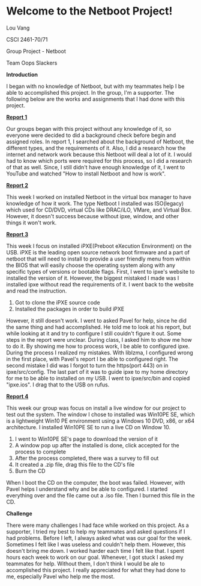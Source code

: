 # Welcome to the Netboot Project!

Lou Vang

CSCI 2461-70/71

Group Project - Netboot

Team Oops Slackers

**Introduction**

I began with no knowledge of Netboot, but with my teammates help I be able to
accomplished this project. In the group, I'm a supporter. The following below
are the works and assignments that I had done with this project.

**[Report 1](https://github.com/LouVang97/Week12/blob/master/Report%231.txt)**

Our groups began with this project without any knowledge of it, so everyone
were decided to did a background check before begin and assigned roles. In report 1, I searched
about the background of Netboot, the different types, and the requirements of
it. Also, I did a research how the internet and network work because this
Netboot will deal a lot of it. I would had to know which ports were required
for this process, so I did a research of that as well. Since, I still didn't
have enough knowledge of it, I went to YouTube and watched "How to install
Netboot and how is work".

**[Report 2](https://github.com/LouVang97/Week13/blob/master/Report%232.md)**

This week I worked on installed Netboot in the virtual box manager to have
knowledge of how it work. The type Netboot I installed was ISO(legacy) which
used for CD/DVD, virtual CDs like DRAC/iLO, VMare, and Virtual Box. However,
it doesn't success because without ipxe, window, and other things it won't
work.

**[Report 3](https://github.com/LouVang97/Week14/blob/master/Report3.md)**

This week I focus on installed iPXE(Preboot eXecution Environment) on the
USB. iPXE is the leading open source network boot firmware and a part of netboot
that will need to install to provide a user friendly menu from within the BIOS
that will easily choose the operating system along with any specific types of
versions or bootable flags. First, I went to ipxe's website to installed the
version of it. However, the biggest mistaked I made was I installed ipxe
without read the requirements of it. I went back to the website and read the
instruction.
1. Got to clone the iPXE source code
2. Installed the packages in order to build iPXE

However, it still doesn't work. I went to asked Pavel for help, since he did
the same thing and had accomplished. He told me to look at his report, but
while looking at it and try to configure I still couldn't figure it out. Some
steps in the report were unclear. During class, I asked him to show me how to
do it. By showing me how to process work, I be able to configured ipxe. During the
process I realized my mistakes. With liblzma, I configured wrong in the
first place, with Pavel's report I be able to configured right. The second
mistake I did was I forgot to turn the https(port 443) on in ipxe/src/config.
The last part of it was to guide ipxe to my home directory for me to be able to 
installed on my USB. I went to ipxe/src/bin and copied "ipxe.ios". I drag that to the USB
on rufus.

**[Report 4](https://github.com/LouVang97/Week15/blob/master/Report4.md)**

This week our group was focus on install a live window for our project to test
out the system. The window I chose to installed was Win10PE SE, which is a
lightweight Win10 PE environment using a Windows 10 DVD, x86, or x64
architecture. I installed Win10PE SE to run a live CD on Window 10.
1. I went to Win10PE SE's page to download the version of it
2. A window pop up after the installed is done, click accepted for the process
to complete
3. After the process completed, there was a survey to fill out
4. It created a .zip file, drag this file to the CD's file
5. Burn the CD

When I boot the CD on the computer, the boot was failed. However, with Pavel
helps I understand why and be able to configured. I started everything
over and the file came out a .iso file. Then I burned this file in the CD.

**Challenge**

There were  many challenges I had face while worked on this project. As a
supporter, I tried my best to help my teammates and asked questions if I had
problems. Before I left, I always asked what was our goal for the week.
Sometimes I felt like I was useless and couldn't help them. However,
this doesn't bring me down. I worked harder each time I felt like that. I spent
hours each week to work on our goal. Whenever, I got stuck I asked my
teammates for help. Without them, I don't think I would be ale to accomplished
this project. I really appreciated for what they had done to me, especially
Pavel who help me the most.
